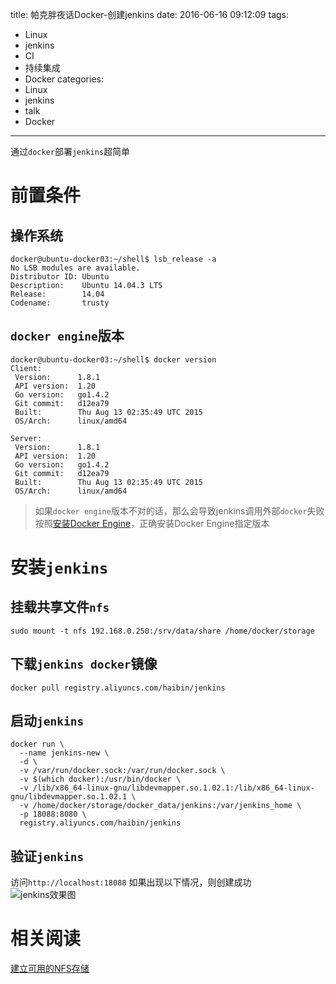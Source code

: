 title: 帕克胖夜话Docker-创建jenkins
date: 2016-06-16 09:12:09
tags:
  - Linux
  - jenkins
  - CI
  - 持续集成
  - Docker
categories:
  - Linux
  - jenkins
  - talk
  - Docker
---

通过`docker`部署`jenkins`超简单  

# 前置条件  
## 操作系统  
```
docker@ubuntu-docker03:~/shell$ lsb_release -a
No LSB modules are available.
Distributor ID: Ubuntu
Description:    Ubuntu 14.04.3 LTS
Release:        14.04
Codename:       trusty
```


## `docker engine`版本  
```
docker@ubuntu-docker03:~/shell$ docker version
Client:
 Version:      1.8.1
 API version:  1.20
 Go version:   go1.4.2
 Git commit:   d12ea79
 Built:        Thu Aug 13 02:35:49 UTC 2015
 OS/Arch:      linux/amd64

Server:
 Version:      1.8.1
 API version:  1.20
 Go version:   go1.4.2
 Git commit:   d12ea79
 Built:        Thu Aug 13 02:35:49 UTC 2015
 OS/Arch:      linux/amd64
```
>如果`docker engine`版本不对的话，那么会导致jenkins调用外部`docker`失败
按照[安装Docker Engine](http://haibin.me/2016/07/28/帕克胖夜话Docker-安装-Docker-Engine)，正确安装Docker Engine指定版本

# 安装`jenkins`  
## 挂载共享文件`nfs`  
```
sudo mount -t nfs 192.168.0.250:/srv/data/share /home/docker/storage
```
## 下载`jenkins docker`镜像  
```
docker pull registry.aliyuncs.com/haibin/jenkins
```
## 启动`jenkins`  
```
docker run \
  --name jenkins-new \
  -d \
  -v /var/run/docker.sock:/var/run/docker.sock \
  -v $(which docker):/usr/bin/docker \
  -v /lib/x86_64-linux-gnu/libdevmapper.so.1.02.1:/lib/x86_64-linux-gnu/libdevmapper.so.1.02.1 \
  -v /home/docker/storage/docker_data/jenkins:/var/jenkins_home \
  -p 18088:8080 \
  registry.aliyuncs.com/haibin/jenkins
```
## 验证`jenkins`  
访问`http://localhost:18088`
如果出现以下情况，则创建成功  
![jenkins效果图](http://qiniu1.kopbit.com/4f38be4deb5afabe23ad60aef7b6d033.png)

# 相关阅读  
[建立可用的NFS存储](http://haibin.me/2016/05/22/%E5%B8%95%E5%85%8B%E8%83%96%E6%8A%98%E8%85%BE%E7%B3%BB%E5%88%97-%E5%BB%BA%E7%AB%8B%E5%8F%AF%E7%94%A8%E7%9A%84NFS%E5%AD%98%E5%82%A8/)
